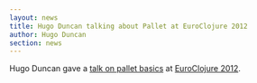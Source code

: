 ```yaml
---
layout: news
title: Hugo Duncan talking about Pallet at EuroClojure 2012
author: Hugo Duncan
section: news
---
```


Hugo Duncan gave a [talk on pallet basics](http://vimeo.com/45562554) at
[EuroClojure 2012](http://euroclojure.com/2012/).
